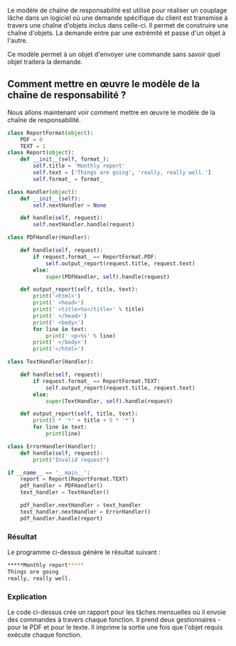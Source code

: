 Le modèle de chaîne de responsabilité est utilisé pour réaliser un couplage lâche dans un logiciel où une demande spécifique du client est transmise à travers une chaîne d'objets inclus dans celle-ci. Il permet de construire une chaîne d'objets. La demande entre par une extrémité et passe d'un objet à l'autre.

Ce modèle permet à un objet d'envoyer une commande sans savoir quel objet traitera la demande.

## Comment mettre en œuvre le modèle de la chaîne de responsabilité ?

Nous allons maintenant voir comment mettre en œuvre le modèle de la chaîne de responsabilité.

```python
class ReportFormat(object):
    PDF = 0
    TEXT = 1
class Report(object):
    def __init__(self, format_):
        self.title = 'Monthly report'
        self.text = ['Things are going', 'really, really well.']
        self.format_ = format_

class Handler(object):
    def __init__(self):
        self.nextHandler = None

    def handle(self, request):
        self.nextHandler.handle(request)

class PDFHandler(Handler):

    def handle(self, request):
        if request.format_ == ReportFormat.PDF:
            self.output_report(request.title, request.text)
        else:
            super(PDFHandler, self).handle(request)

    def output_report(self, title, text):
        print('<html>')
        print(' <head>')
        print(' <title>%s</title>' % title)
        print(' </head>')
        print(' <body>')
        for line in text:
            print(' <p>%s' % line)
        print(' </body>')
        print('</html>')

class TextHandler(Handler):

    def handle(self, request):
        if request.format_ == ReportFormat.TEXT:
            self.output_report(request.title, request.text)
        else:
            super(TextHandler, self).handle(request)

    def output_report(self, title, text):
        print(5 * '*' + title + 5 * '*')
        for line in text:
            print(line)

class ErrorHandler(Handler):
    def handle(self, request):
        print("Invalid request")

if __name__ == '__main__':
    report = Report(ReportFormat.TEXT)
    pdf_handler = PDFHandler()
    text_handler = TextHandler()

    pdf_handler.nextHandler = text_handler
    text_handler.nextHandler = ErrorHandler()
	pdf_handler.handle(report)
```

### Résultat

Le programme ci-dessus génère le résultat suivant :

```bash
*****Monthly report*****
Things are going
really, really well.
```

### Explication

Le code ci-dessus crée un rapport pour les tâches mensuelles où il envoie des commandes à travers chaque fonction. Il prend deux gestionnaires - pour le PDF et pour le texte. Il imprime la sortie une fois que l'objet requis exécute chaque fonction.
